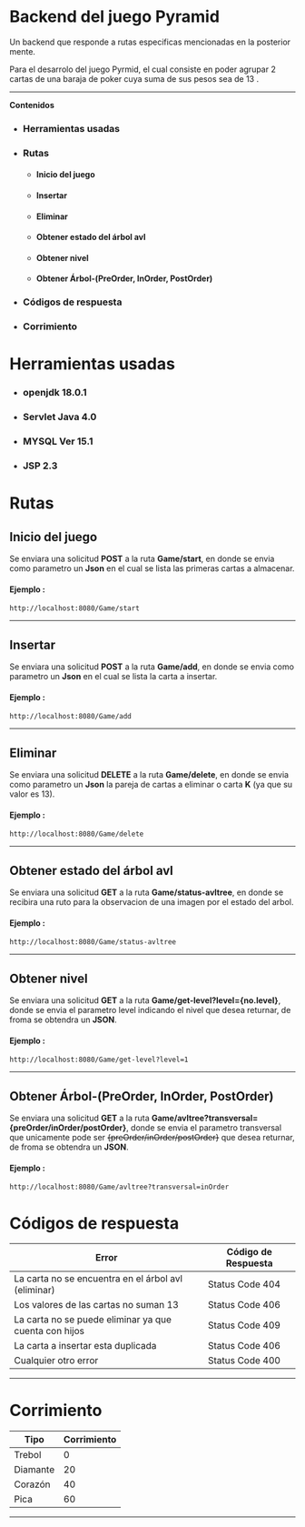 # Backend del juego Pyramid
Un backend que responde a rutas especificas mencionadas en la posterior mente.

Para el desarrolo del juego Pyrmid, el cual consiste en poder agrupar 2 cartas de una baraja de poker cuya suma de sus pesos sea de 13 .

---

**Contenidos**
* ### Herramientas usadas

* ### Rutas

    * #### Inicio del juego 

    * #### Insertar 

    * #### Eliminar 

    * #### Obtener estado del árbol avl 

    * #### Obtener nivel 

    * #### Obtener Árbol-(PreOrder, InOrder, PostOrder)

* ### Códigos de respuesta 
* ### Corrimiento

# Herramientas usadas

* ### openjdk 18.0.1 
* ### Servlet Java 4.0
* ### MYSQL  Ver 15.1
* ### JSP  2.3


# Rutas 

## Inicio del juego 

Se enviara una solicitud **POST** a la ruta **Game/start**, en donde se envia como parametro un **Json** en el cual se lista las primeras cartas a almacenar.

#### Ejemplo : 

```
http://localhost:8080/Game/start
```

---

## Insertar

Se enviara una solicitud **POST** a la ruta **Game/add**, en donde se envia como parametro un **Json** en el cual se lista la carta a insertar.

#### Ejemplo : 

```
http://localhost:8080/Game/add
```

---

## Eliminar 

Se enviara una solicitud **DELETE** a la ruta **Game/delete**, en donde se envia como parametro un **Json** la pareja de cartas a eliminar o carta **K** (ya que su valor es 13).

#### Ejemplo : 

```
http://localhost:8080/Game/delete
```


---

## Obtener estado del árbol avl

Se enviara una solicitud **GET** a la ruta **Game/status-avltree**, en donde se recibira una ruto para la observacion de una imagen por el estado del arbol.

#### Ejemplo : 

```
http://localhost:8080/Game/status-avltree
```


---

## Obtener nivel

Se enviara una solicitud **GET** a la ruta **Game/get-level?level={no.level}**, donde se envia el parametro level indicando el nivel que desea returnar, de froma se obtendra un **JSON**.

#### Ejemplo : 

```
http://localhost:8080/Game/get-level?level=1
```


---

## Obtener Árbol-(PreOrder, InOrder, PostOrder)

Se enviara una solicitud **GET** a la ruta **Game/avltree?transversal={preOrder/inOrder/postOrder}**, donde se envia el parametro transversal que unicamente pode ser ~~{preOrder/inOrder/postOrder}~~ que desea returnar, de froma se obtendra un **JSON**.

#### Ejemplo : 

```
http://localhost:8080/Game/avltree?transversal=inOrder
```

# Códigos de respuesta 
| **Error**  |  **Código de Respuesta** |
| ------------ | ------------ |
| La carta no se encuentra en el árbol avl (eliminar)  |  Status Code 404 |
| Los valores de las cartas no suman 13  | Status Code 406  |
|  La carta no se puede eliminar ya que cuenta con hijos |  Status Code 409 |
|  La carta a insertar esta duplicada |  Status Code 406 |
|Cualquier otro error   |  Status Code 400 |

---

# Corrimiento

| **Tipo**  |  **Corrimiento** |
| ------------ | ------------ |
| Trebol | 0 |
| Diamante | 20|
|  Corazón|  40 |
|  Pica |  60|

---